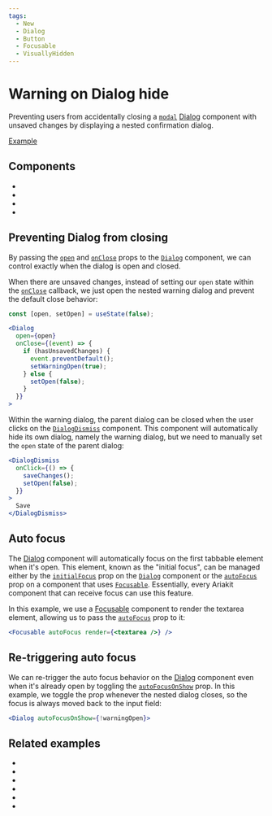 ```yaml
---
tags:
  - New
  - Dialog
  - Button
  - Focusable
  - VisuallyHidden
---
```


# Warning on Dialog hide

<div data-description>

Preventing users from accidentally closing a [`modal`](/reference/dialog#modal) [Dialog](/components/dialog) component with unsaved changes by displaying a nested confirmation dialog.

</div>

<div data-tags></div>

<a href="./index.tsx" data-playground>Example</a>

## Components

<div data-cards="components">

- [](/components/dialog)
- [](/components/button)
- [](/components/focusable)
- [](/components/visually-hidden)

</div>

## Preventing Dialog from closing

By passing the [`open`](/reference/dialog#open) and [`onClose`](/reference/dialog#onclose) props to the [`Dialog`](/reference/dialog) component, we can control exactly when the dialog is open and closed.

When there are unsaved changes, instead of setting our `open` state within the [`onClose`](/reference/dialog#onclose) callback, we just open the nested warning dialog and prevent the default close behavior:

```jsx {7,8,10}
const [open, setOpen] = useState(false);

<Dialog
  open={open}
  onClose={(event) => {
    if (hasUnsavedChanges) {
      event.preventDefault();
      setWarningOpen(true);
    } else {
      setOpen(false);
    }
  }}
>
```

Within the warning dialog, the parent dialog can be closed when the user clicks on the [`DialogDismiss`](/reference/dialog-dismiss) component. This component will automatically hide its own dialog, namely the warning dialog, but we need to manually set the `open` state of the parent dialog:

```jsx {2-5}
<DialogDismiss
  onClick={() => {
    saveChanges();
    setOpen(false);
  }}
>
  Save
</DialogDismiss>
```

## Auto focus

The [Dialog](/components/dialog) component will automatically focus on the first tabbable element when it's open. This element, known as the "initial focus", can be managed either by the [`initialFocus`](/reference/dialog#initialfocus) prop on the [`Dialog`](/reference/dialog) component or the [`autoFocus`](/reference/focusable#autofocus) prop on a component that uses [`Focusable`](/reference/focusable). Essentially, every Ariakit component that can receive focus can use this feature.

In this example, we use a [Focusable](/components/focusable) component to render the textarea element, allowing us to pass the [`autoFocus`](/reference/focusable#autofocus) prop to it:

```jsx
<Focusable autoFocus render={<textarea />} />
```

## Re-triggering auto focus

We can re-trigger the auto focus behavior on the [Dialog](/components/dialog) component even when it's already open by toggling the [`autoFocusOnShow`](/reference/dialog#autofocusonshow) prop. In this example, we toggle the prop whenever the nested dialog closes, so the focus is always moved back to the input field:

```jsx
<Dialog autoFocusOnShow={!warningOpen}>
```

## Related examples

<div data-cards="examples">

- [](/examples/dialog-nested)
- [](/examples/dialog-animated)
- [](/examples/dialog-menu)
- [](/examples/dialog-backdrop-scrollable)
- [](/examples/dialog-next-router)
- [](/examples/combobox-textarea)

</div>
